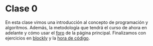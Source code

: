 
# Clase 0

En esta clase vimos una introducción al concepto de programación y algoritmos. Además, la metodología que tendrá el curso de ahora en adelante y cómo usar el [foro](https://github.com/OCI-PUC/2017/issues) de la página principal. Finalizamos con ejercicios en [blockly](https://blockly-games.appspot.com/) y la [hora de código](http://www.horadelcodigo.cl/tutoriales/). 
